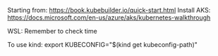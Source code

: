 Starting from: https://book.kubebuilder.io/quick-start.html
Install AKS: https://docs.microsoft.com/en-us/azure/aks/kubernetes-walkthrough

WSL: Remember to check time

To use kind: export KUBECONFIG="$(kind get kubeconfig-path)"
